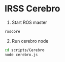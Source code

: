 # IRSS Cerebro

1. Start ROS master
```bash
roscore
```

2. Run cerebro node
```bash
cd scripts/Cerebro
node cerebro.js
```

